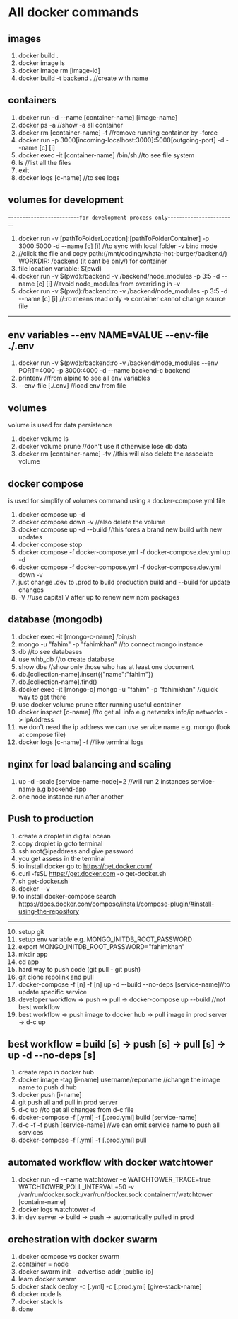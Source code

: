 # All docker commands

## images

1. docker build .
2. docker image ls
3. docker image rm [image-id]
4. docker build -t backend . //create with name

## containers

1. docker run -d --name [container-name] [image-name]
2. docker ps -a //show -a all container
3. docker rm [container-name] -f //remove running container by -force
4. docker run -p 3000[incoming-localhost:3000]:5000[outgoing-port] -d --name [c] [i]
5. docker exec -it [container-name] /bin/sh //to see file system
6. ls //list all the files
7. exit
8. docker logs [c-name] //to see logs

## volumes for development

-------------------------`for development process only`------------------------

1. docker run -v [pathToFolderLocation]:[pathToFolderContainer] -p 3000:5000 -d
   --name [c] [i] //to sync with local folder -v bind mode
2. //click the file and copy path:(/mnt/coding/whata-hot-burger/backend/)
   WORKDIR: /backend (it cant be only/) for container
3. file location variable: $(pwd)
4. docker run -v $(pwd):/backend -v /backend/node_modules -p 3:5 -d --name [c] [i]
   //avoid node_modules from overriding in -v
5. docker run -v $(pwd):/backend:ro -v /backend/node_modules -p 3:5 -d --name [c] [i]
   //:ro means read only -> container cannot change source file

---

## env variables --env NAME=VALUE --env-file ./.env

1. docker run -v $(pwd):/backend:ro -v /backend/node_modules --env PORT=4000 -p
   3000:4000 -d --name backend-c backend
2. printenv //from alpine to see all env variables
3. --env-file [./.env] //load env from file

## volumes

volume is used for data persistence

1. docker volume ls
2. docker volume prune //don't use it otherwise lose db data
3. docker rm [container-name] -fv //this will also delete the associate volume

## docker compose

is used for simplify of volumes command using a docker-compose.yml file

1. docker compose up -d
2. docker compose down -v //also delete the volume
3. docker compose up -d --build //this fores a brand new build with new updates
4. docker compose stop
5. docker compose -f docker-compose.yml -f docker-compose.dev.yml up -d
6. docker compose -f docker-compose.yml -f docker-compose.dev.yml down -v
7. just change .dev to .prod to build production build and --build for update changes
8. -V //use capital V after up to renew new npm packages

## database (mongodb)

1. docker exec -it [mongo-c-name] /bin/sh
2. mongo -u "fahim" -p "fahimkhan" //to connect mongo instance
3. db //to see databases
4. use whb_db //to create database
5. show dbs //show only those who has at least one document
6. db.[collection-name].insert({"name":"fahim"})
7. db.[collection-name].find()
8. docker exec -it [mongo-c] mongo -u "fahim" -p "fahimkhan" //quick way to get there
9. use docker volume prune after running useful container
10. docker inspect [c-name] //to get all info e.g networks info/ip networks -> ipAddress
11. we don't need the ip address we can use service name e.g. mongo (look at compose file)
12. docker logs [c-name] -f //like terminal logs

## nginx for load balancing and scaling

1. up -d -scale [service-name-node]=2 //will run 2 instances service-name e.g backend-app
2. one node instance run after another

## Push to production

1. create a droplet in digital ocean
2. copy droplet ip goto terminal
3. ssh root@ipaddress and give password
4. you get assess in the terminal
5. to install docker go to https://get.docker.com/
6. curl -fsSL https://get.docker.com -o get-docker.sh
7. sh get-docker.sh
8. docker --v
9. to install docker-compose search https://docs.docker.com/compose/install/compose-plugin/#install-using-the-repository

---

10. setup git
11. setup env variable e.g. MONGO_INITDB_ROOT_PASSWORD
12. export MONGO_INITDB_ROOT_PASSWORD="fahimkhan"
13. mkdir app
14. cd app
15. hard way to push code (git pull - git push)
16. git clone repolink and pull
17. docker-compose -f [n] -f [n] up -d --build --no-deps [service-name]//to update specific service
18. developer workflow => push -> pull -> docker-compose up --build //not best workflow
19. best workflow => push image to docker hub -> pull image in prod server -> d-c up

## best workflow = build [s] -> push [s] -> pull [s] -> up -d --no-deps [s]

1. create repo in docker hub
2. docker image -tag [i-name] username/reponame //change the image name to push d hub
3. docker push [i-name]
4. git push all and pull in prod server
5. d-c up //to get all changes from d-c file
6. docker-compose -f [.yml] -f [.prod.yml] build [service-name]
7. d-c -f -f push [service-name] //we can omit service name to push all services
8. docker-compose -f [.yml] -f [.prod.yml] pull

## automated workflow with docker watchtower

1. docker run -d --name watchtower -e WATCHTOWER_TRACE=true WATCHTOWER_POLL_INTERVAL=50
   -v /var/run/docker.sock:/var/run/docker.sock containerrr/watchtower [containr-name]
2. docker logs watchtower -f
3. in dev server -> build -> push -> automatically pulled in prod

## orchestration with docker swarm

1. docker compose vs docker swarm
2. container = node
3. docker swarm init --advertise-addr [public-ip]
4. learn docker swarm
5. docker stack deploy -c [.yml] -c [.prod.yml] [give-stack-name]
6. docker node ls
7. docker stack ls
8. done
